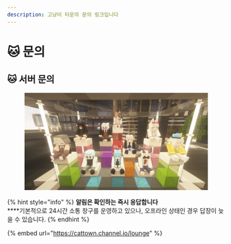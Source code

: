 ```yaml
---
description: 고냥이 타운의 문의 링크입니다
---
```


# 🐱 문의

## 🐱 서버 문의

<figure><img src="../.gitbook/assets/2022-08-15_00.12.42.png" alt=""><figcaption></figcaption></figure>

{% hint style="info" %}
**알림은 확인하는 즉시 응답합니다**\
****기본적으로 24시간 소통 창구를 운영하고 있으나, 오프라인 상태인 경우 답장이 늦을 수 있습니다.
{% endhint %}

{% embed url="https://cattown.channel.io/lounge" %}
